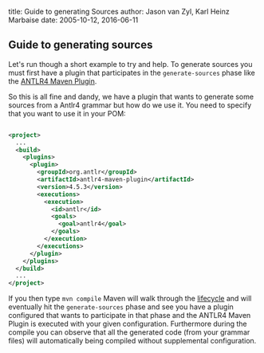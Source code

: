 title: Guide to generating Sources
author: Jason van Zyl, Karl Heinz Marbaise
date: 2005-10-12, 2016-06-11

<!--
Licensed to the Apache Software Foundation (ASF) under one
or more contributor license agreements.  See the NOTICE file
distributed with this work for additional information
regarding copyright ownership.  The ASF licenses this file
to you under the Apache License, Version 2.0 (the
"License"); you may not use this file except in compliance
with the License.  You may obtain a copy of the License at

    http://www.apache.org/licenses/LICENSE-2.0

Unless required by applicable law or agreed to in writing,
software distributed under the License is distributed on an
"AS IS" BASIS, WITHOUT WARRANTIES OR CONDITIONS OF ANY
KIND, either express or implied.  See the License for the
specific language governing permissions and limitations
under the License.
-->

## Guide to generating sources

 Let's run though a short example to try and help. To generate sources you must first have a plugin that participates in the `generate-sources` phase like the [ANTLR4 Maven Plugin](http://www.antlr.org/api/maven-plugin/latest/).

 So this is all fine and dandy, we have a plugin that wants to generate some sources from a Antlr4 grammar but how do we use it. You need to specify that you want to use it in your POM:

```xml

<project>
  ...
  <build>
    <plugins>
      <plugin>
        <groupId>org.antlr</groupId>
        <artifactId>antlr4-maven-plugin</artifactId>
        <version>4.5.3</version>
        <executions>
          <execution>
            <id>antlr</id>
            <goals>
              <goal>antlr4</goal>
            </goals>
          </execution>
        </executions>
      </plugin>
    </plugins>
  </build>
  ...
</project>

```

 If you then type `mvn compile` Maven will walk through the [lifecycle](../introduction/introduction-to-the-lifecycle.html) and will eventually hit the `generate-sources` phase and see you have a plugin configured that wants to participate in that phase and the ANTLR4 Maven Plugin is executed with your given configuration. Furthermore during the compile you can observe that all the generated code (from your grammar files) will automatically being compiled without supplemental configuration.
